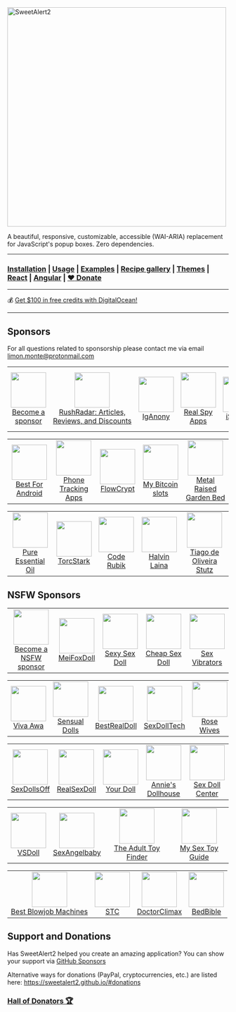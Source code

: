 <a href="https://sweetalert2.github.io/">
  <img src="./assets/swal2-logo.png" width="498" alt="SweetAlert2">
</a>

A beautiful, responsive, customizable, accessible (WAI-ARIA) replacement <br> for JavaScript's popup boxes. Zero dependencies.

---

### [Installation](https://sweetalert2.github.io/#download) | [Usage](https://sweetalert2.github.io/#usage) | [Examples](https://sweetalert2.github.io/#examples) | [Recipe gallery](https://sweetalert2.github.io/recipe-gallery/) | [Themes](https://github.com/sweetalert2/sweetalert2-themes) | [React](https://github.com/sweetalert2/sweetalert2-react-content) | [Angular](https://github.com/sweetalert2/ngx-sweetalert2) | [:heart: Donate](https://sweetalert2.github.io/#donations)

---

:moneybag: [Get $100 in free credits with DigitalOcean!](https://m.do.co/c/12907f2ba0bf)

---

Sponsors
--------

For all questions related to sponsorship please contact me via email limon.monte@protonmail.com

<table>
<tr>
<td align="center"><a href="SPONSORS.md#sponsors"><img src="https://sweetalert2.github.io/images/plus.png" width="80"><br>Become a sponsor</a></td>
<td align="center"><a href="https://rushradar.com/"><img src="https://sweetalert2.github.io/images/sponsors/rushradar.png" width="80"><br>RushRadar:&nbsp;Articles, <br>Reviews,&nbsp;and&nbsp;Discounts</a>
<td align="center"><a href="https://iganony.com/"><img src="https://sweetalert2.github.io/images/sponsors/iganony.png" width="80"><br>IgAnony</a>
<td align="center"><a href="https://www.realspyapps.com/"><img src="https://sweetalert2.github.io/images/sponsors/realspyapps.jpeg" width="80"><br>Real Spy Apps</a>
<td align="center"><a href="https://www.istartips.com/"><img src="https://sweetalert2.github.io/images/sponsors/istartips.png" width="80"><br>iStarTips</a><td align="center"><a href="https://www.evguru.com.my/"><img src="https://sweetalert2.github.io/images/sponsors/evguru.png" width="80"><br>EvGuru EV Chargers</a></td>
</tr>
</table>
<table>
<tr>
<td align="center"><a href="https://bestforandroid.com/"><img src="https://sweetalert2.github.io/images/sponsors/bestforandroid.png" width="80"><br>Best For Android</a></td>
<td align="center"><a href="https://celltrackingapps.com/"><img src="https://sweetalert2.github.io/images/sponsors/celltrackingapps.png" width="80"><br>Phone Tracking Apps</a></td>
<td align="center"><a href="https://flowcrypt.com/"><img src="https://avatars2.githubusercontent.com/u/28631236?s=80&v=4" width="80"><br>FlowCrypt</a></td>
<td align="center"><a href="https://www.mybitcoinslots.com/"><img src="https://sweetalert2.github.io/images/sponsors/mybitcoinslots.png" width="80"><br>My Bitcoin slots</a></td>
<td align="center"><a href="https://www.vegega.com/"><img src="https://sweetalert2.github.io/images/sponsors/vegega.jpeg" width="80"><br>Metal Raised Garden Bed</a></td>
</tr>
</table>
<table>
<tr>
<td align="center"><a href="https://phatoil.com/"><img src="https://sweetalert2.github.io/images/sponsors/phatoil.png" width="80"><br>Pure Essential Oil</a></td>
<td align="center"><a href="https://torcstark.com/"><img src="https://sweetalert2.github.io/images/sponsors/torc-stark.png" width="80"><br>TorcStark</a></td>
<td align="center"><a href="https://coderubik.com/"><img src="https://sweetalert2.github.io/images/sponsors/coderubik.png" width="80"><br>Code Rubik</a></td>
<td align="center"><a href="https://halvinlaina.fi/"><img src="https://sweetalert2.github.io/images/sponsors/halvinlaina.png" width="80"><br>Halvin Laina</a></td>
<td align="center"><a href="https://github.com/tiagostutz"><img src="https://avatars0.githubusercontent.com/u/3986989?s=80&v=4" width="80"><br>Tiago de Oliveira Stutz</a></td>
</tr>
</table>

NSFW Sponsors
-------------

<table>
<tr>
<td align="center"><a href="SPONSORS.md#sponsors"><img src="https://sweetalert2.github.io/images/plus.png" width="80"><br>Become a NSFW sponsor</a></td>
<td align="center"><a href="https://meifoxdoll.com/"><img src="https://sweetalert2.github.io/images/sponsors/meifoxdoll.png" width="80"><br>MeiFoxDoll</a></td>
<td align="center"><a href="https://www.sexysexdoll.com/"><img src="https://sweetalert2.github.io/images/sponsors/sexysexdoll.png" width="80"><br>Sexy Sex Doll</a></td>
<td align="center"><a href="https://www.dollnight.com/cheap-sex-doll"><img src="https://sweetalert2.github.io/images/sponsors/dollnight.jpeg" width="80"><br>Cheap Sex Doll</a></td>
<td align="center"><a href="https://www.sexvibrators.in/"><img src="https://sweetalert2.github.io/images/sponsors/sexvibrator.png" width="80"><br>Sex Vibrators</a></td>
</tr>
</table>
<table>
<tr>
<td align="center"><a href="https://www.viva-awa.com/"><img src="https://sweetalert2.github.io/images/sponsors/viva-awa.png" width="80"><br>Viva Awa</a></td>
<td align="center"><a href="https://www.sensualdolls.com/"><img src="https://sweetalert2.github.io/images/sponsors/sensualdolls.png" width="80"><br>Sensual Dolls</a></td>
<td align="center"><a href="https://www.bestrealdoll.com/collections/us-warehouse"><img src="https://sweetalert2.github.io/images/sponsors/bestrealdoll.jpeg" width="80"><br>BestRealDoll</a></td>
<td align="center"><a href="https://www.sexdolltech.com/product-category/us-warehouse/"><img src="https://sweetalert2.github.io/images/sponsors/sexdolltech.jpeg" width="80"><br>SexDollTech</a></td>
<td align="center"><a href="https://rosewives.com/"><img src="https://sweetalert2.github.io/images/sponsors/rosewives.png" width="80"><br>Rose Wives</a></td>
</tr>
</table>
<table>
<tr>
<td align="center"><a href="https://www.sexdollsoff.com/"><img src="https://sweetalert2.github.io/images/sponsors/sexdollsoff.png" width="80"><br>SexDollsOff</a></td>
<td align="center"><a href="https://realsexdoll.com/"><img src="https://sweetalert2.github.io/images/sponsors/realsexdoll.png" width="80"><br>RealSexDoll</a></td>
<td align="center"><a href="https://www.yourdoll.com/"><img src="https://sweetalert2.github.io/images/sponsors/yourdoll.jpg" width="80"><br>Your Doll</a></td>
<td align="center"><a href="https://anniesdollhouse.com/"><img src="https://sweetalert2.github.io/images/sponsors/annies-dollhouse.png" width="80"><br>Annie's Dollhouse</a></td>
<td align="center"><a href="https://sexdollcenter.vip/"><img src="https://sweetalert2.github.io/images/sponsors/sexdollcenter.png" width="80"><br>Sex Doll Center</a></td>
</tr>
</table>
<table>
<tr>
<td align="center"><a href="https://vsdoll.com/homepage/"><img src="https://sweetalert2.github.io/images/sponsors/vsdoll.png" width="80"><br>VSDoll</a></td>
<td align="center"><a href="https://sexangelbaby.com/"><img src="https://sweetalert2.github.io/images/sponsors/sexangelbaby.png" width="80"><br>SexAngelbaby</a></td>
<td align="center"><a href="https://theadulttoyfinder.com/"><img src="https://sweetalert2.github.io/images/sponsors/theadulttoyfinder.png" width="80"><br>The Adult Toy Finder</a></td>
<td align="center"><a href="https://www.mysextoyguide.com/"><img src="https://sweetalert2.github.io/images/sponsors/my-sex-toy-guide.jpg" width="80"><br>My Sex Toy Guide</a></td>
</tr>
</table>
<table>
<tr>
<td align="center"><a href="https://www.bestblowjobmachines.com/"><img src="https://sweetalert2.github.io/images/sponsors/best-blowjob-machines.jpg" width="80"><br>Best Blowjob Machines</a></td>
<td align="center"><a href="https://sextoycollective.com/"><img src="https://sweetalert2.github.io/images/sponsors/sextoycollective.jpg" width="80"><br>STC</a></td>
<td align="center"><a href="https://doctorclimax.com/"><img src="https://sweetalert2.github.io/images/sponsors/doctorclimax.png" width="80"><br>DoctorClimax</a></td>
<td align="center"><a href="https://bedbible.com/"><img src="https://sweetalert2.github.io/images/sponsors/bedbible.png" width="80"><br>BedBible</a></td>
</tr>
</table>

Support and Donations
---------------------

Has SweetAlert2 helped you create an amazing application? You can show your support via [GitHub Sponsors](https://github.com/sponsors/limonte)

Alternative ways for donations (PayPal, cryptocurrencies, etc.) are listed here: https://sweetalert2.github.io/#donations

### [Hall of Donators :trophy:](DONATIONS.md)
